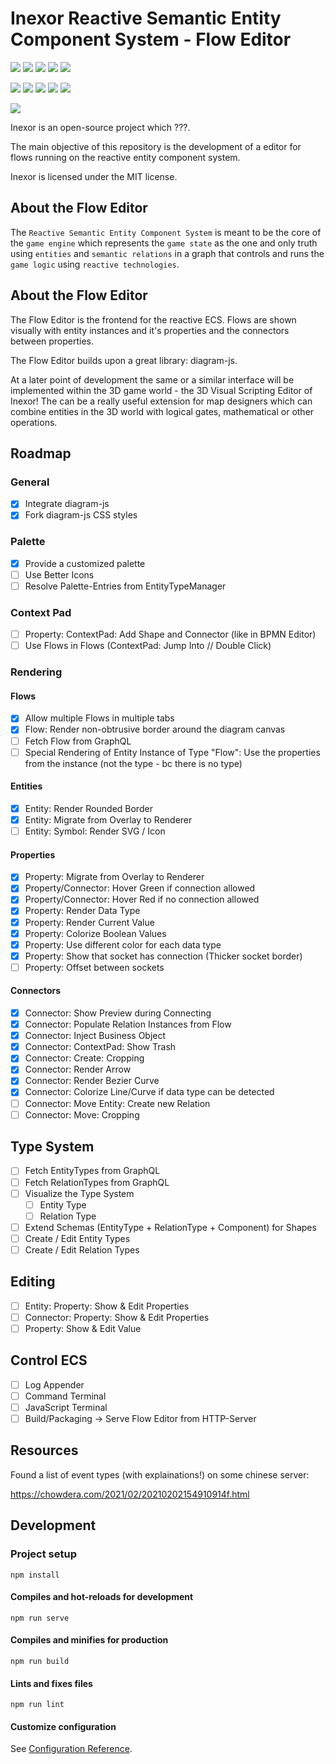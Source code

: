 # Inexor Reactive Semantic Entity Component System - Flow Editor

[<img src="https://img.shields.io/badge/Language-Rust-brightgreen">]()
[<img src="https://img.shields.io/badge/Platforms-Linux%20%26%20Windows-brightgreen">]()
[<img src="https://img.shields.io/github/workflow/status/aschaeffer/rust-ecs-ui/Flow">](https://github.com/aschaeffer/rust-ecs-poc/actions?query=workflow%3AFlow)
[<img src="https://img.shields.io/github/license/aschaeffer/rust-ecs-poc">](https://github.com/aschaeffer/rust-ecs-ui/blob/main/LICENSE)
[<img src="https://img.shields.io/discord/698219248954376256?logo=discord">](https://discord.com/invite/acUW8k7)

[<img src="https://img.shields.io/github/contributors/aschaeffer/rust-ecs-ui">]()
[<img src="https://img.shields.io/github/downloads/aschaeffer/rust-ecs-ui/total?color=brightgreen">]()
[<img src="https://img.shields.io/github/last-commit/aschaeffer/rust-ecs-ui">]()
[<img src="https://img.shields.io/github/issues/aschaeffer/rust-ecs-ui">]()
[<img src="https://img.shields.io/github/languages/code-size/aschaeffer/rust-ecs-ui">]()

[<img src="https://raw.githubusercontent.com/aschaeffer/rust-ecs-ui/public/assets/inexor_2.png">]()

Inexor is an open-source project which ???.

The main objective of this repository is the development of a editor for flows running on the reactive entity component system.

Inexor is licensed under the MIT license.

## About the Flow Editor

The `Reactive Semantic Entity Component System` is meant to be the core of the `game engine` which represents the
`game state` as the one and only truth using `entities` and `semantic relations` in a graph that controls and runs
the `game logic` using `reactive technologies`.

## About the Flow Editor

The Flow Editor is the frontend for the reactive ECS. Flows are shown visually with entity instances and it's
properties and the connectors between properties.

The Flow Editor builds upon a great library: diagram-js.

At a later point of development the same or a similar interface will be implemented within the 3D game world - 
the 3D Visual Scripting Editor of Inexor! The can be a really useful extension for map designers which can
combine entities in the 3D world with logical gates, mathematical or other operations.

## Roadmap

### General

- [x] Integrate diagram-js
- [x] Fork diagram-js CSS styles

### Palette

- [x] Provide a customized palette
- [ ] Use Better Icons
- [ ] Resolve Palette-Entries from EntityTypeManager

### Context Pad

- [ ] Property: ContextPad: Add Shape and Connector (like in BPMN Editor)
- [ ] Use Flows in Flows (ContextPad: Jump Into // Double Click)

### Rendering

#### Flows

- [x] Allow multiple Flows in multiple tabs
- [x] Flow: Render non-obtrusive border around the diagram canvas
- [ ] Fetch Flow from GraphQL
- [ ] Special Rendering of Entity Instance of Type "Flow": Use the properties from the instance (not the type - bc there is no type)

#### Entities

- [x] Entity: Render Rounded Border
- [x] Entity: Migrate from Overlay to Renderer
- [ ] Entity: Symbol: Render SVG / Icon

#### Properties

- [x] Property: Migrate from Overlay to Renderer
- [x] Property/Connector: Hover Green if connection allowed
- [x] Property/Connector: Hover Red if no connection allowed
- [x] Property: Render Data Type
- [x] Property: Render Current Value
- [x] Property: Colorize Boolean Values
- [x] Property: Use different color for each data type
- [x] Property: Show that socket has connection (Thicker socket border)
- [ ] Property: Offset between sockets

#### Connectors

- [x] Connector: Show Preview during Connecting
- [x] Connector: Populate Relation Instances from Flow
- [x] Connector: Inject Business Object
- [x] Connector: ContextPad: Show Trash
- [x] Connector: Create: Cropping
- [x] Connector: Render Arrow
- [x] Connector: Render Bezier Curve
- [x] Connector: Colorize Line/Curve if data type can be detected
- [ ] Connector: Move Entity: Create new Relation
- [ ] Connector: Move: Cropping

## Type System

- [ ] Fetch EntityTypes from GraphQL
- [ ] Fetch RelationTypes from GraphQL
- [ ] Visualize the Type System
  - [ ] Entity Type
  - [ ] Relation Type
- [ ] Extend Schemas (EntityType + RelationType + Component) for Shapes
- [ ] Create / Edit Entity Types
- [ ] Create / Edit Relation Types

## Editing

- [ ] Entity: Property: Show & Edit Properties
- [ ] Connector: Property: Show & Edit Properties
- [ ] Property: Show & Edit Value

## Control ECS

- [ ] Log Appender
- [ ] Command Terminal
- [ ] JavaScript Terminal
- [ ] Build/Packaging -> Serve Flow Editor from HTTP-Server

## Resources

Found a list of event types (with explainations!) on some chinese server:

https://chowdera.com/2021/02/20210202154910914f.html

## Development

### Project setup
```
npm install
```

#### Compiles and hot-reloads for development
```
npm run serve
```

#### Compiles and minifies for production
```
npm run build
```

#### Lints and fixes files
```
npm run lint
```

#### Customize configuration
See [Configuration Reference](https://cli.vuejs.org/config/).
